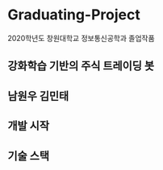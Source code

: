 # Graduating-Project
2020학년도 창원대학교 정보통신공학과 졸업작품

## 강화학습 기반의 주식 트레이딩 봇

## 남원우 김민태

## 개발 시작


## 기술 스택
